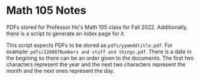 # Math 105 Notes

PDFs stored for Professor Ho's Math 105 class for Fall 2022.
Additionally, there is a script to generate an index page for it.

This script expects PDFs to be stored as `pdfs/yymmddtitle.pdf`.
For example: `pdfs/220807Numbers and stuff and things.pdf`.
There is a date in the begining so there can be an order given to the documents.
The first two characters represent the year and the next two characters represent the month and the next ones represent the day.
